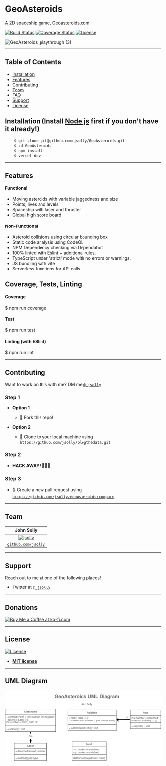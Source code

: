 # GeoAsteroids

A 2D spaceship game, <a href="Geoasteroids.com">Geoasteroids.com</a>

[![Build Status](http://img.shields.io/travis/badges/badgerbadgerbadger.svg?style=flat-square)](https://travis-ci.org/badges/badgerbadgerbadger) [![Coverage Status](http://img.shields.io/coveralls/badges/badgerbadgerbadger.svg?style=flat-square)](https://coveralls.io/r/badges/badgerbadgerbadger) [![License](http://img.shields.io/:license-mit-blue.svg?style=flat-square)](http://badges.mit-license.org)

![GeoAsteroids_playthrough (3)](https://user-images.githubusercontent.com/9572232/179308016-71265497-1d05-4750-bfd5-0f336cf7ae77.gif)

---

## Table of Contents

- [Installation](#installation)
- [Features](#features)
- [Contributing](#contributing)
- [Team](#team)
- [FAQ](#faq)
- [Support](#support)
- [License](#license)

## Installation (Install <a href="https://nodejs.org/en/" rel="noopener noreferrer">Node.js</a> first if you don't have it already!)

```shell
    $ git clone git@github.com:jsolly/GeoAsteroids.git
    $ cd GeoAsteroids
    $ npm install
    $ vercel dev
```

---

## Features

#### Functional

- Moving asteroids with variable jaggedness and size
- Points, lives and levels
- Spaceship with laser and thruster
- Global high score board

#### Non-Functional

- Asteroid collisions using circular bounding box
- Static code analysis using CodeQL
- NPM Dependency checking via Dependabot
- 100% linted with Eslint + additional rules.
- TypeScript under 'strict' mode with no errors or warnings.
- JS bundling with vite
- Serverless functions for API calls

## Coverage, Tests, Linting

#### Coverage

$ npm run coverage

#### Test

$ npm run test

#### Linting (with ESlint)

$ npm run lint

---

## Contributing

Want to work on this with me? DM me <a href="https://twitter.com/_jsolly" target="_blank">`@_jsolly`</a>

### Step 1

- **Option 1**

  - 🍴 Fork this repo!

- **Option 2**
  - 👯 Clone to your local machine using `https://github.com/jsolly/blogthedata.git`

### Step 2

- **HACK AWAY!** 🔨🔨🔨

### Step 3

- 🔃 Create a new pull request using <a href="https://github.com/jsolly/GeoAsteroids/compare" target="_blank">`https://github.com/jsolly/GeoAsteroids/compare`</a>.

---

## Team

| John Solly |
| :---:
| [![jsolly](https://avatars1.githubusercontent.com/u/9572232?v=3&s=200)](https://github.com/jsolly)
| <a href="https://github.com/jsolly" target="_blank">`github.com/jsolly`</a> |

---

## Support

Reach out to me at one of the following places!

- Twitter at <a href="https://twitter.com/_jsolly" target="_blank">`@_jsolly`</a>

---

## Donations

<a href='https://ko-fi.com/S6S6CSR2Q' target='_blank'><img height='36' style='border:0px;height:36px;' src='https://cdn.ko-fi.com/cdn/kofi2.png?v=3' border='0' alt='Buy Me a Coffee at ko-fi.com' /></a>

---

## License

[![License](http://img.shields.io/:license-mit-blue.svg?style=flat-square)](http://badges.mit-license.org)

- **[MIT license](http://opensource.org/licenses/mit-license.php)**

---

## UML Diagram

<img src="config/geoAsteroidsUML.png" alt="GeoAsteroids UML diagram"></img>
